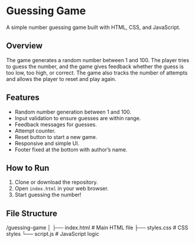 # Guessing Game

A simple number guessing game built with HTML, CSS, and JavaScript.

## Overview

The game generates a random number between 1 and 100. The player tries to guess the number, and the game gives feedback whether the guess is too low, too high, or correct. The game also tracks the number of attempts and allows the player to reset and play again.

## Features

- Random number generation between 1 and 100.
- Input validation to ensure guesses are within range.
- Feedback messages for guesses.
- Attempt counter.
- Reset button to start a new game.
- Responsive and simple UI.
- Footer fixed at the bottom with author’s name.

## How to Run

1. Clone or download the repository.
2. Open `index.html` in your web browser.
3. Start guessing the number!

## File Structure

/guessing-game
│
├── index.html    # Main HTML file
├── styles.css    # CSS styles
└── script.js     # JavaScript logic

